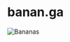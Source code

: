 # banan.ga

![Bananas](https://upload.wikimedia.org/wikipedia/commons/b/b6/3_bananas.jpg "Bananas")
